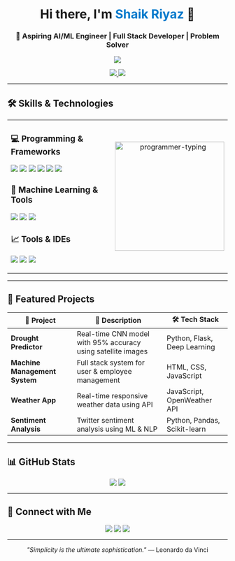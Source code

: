 <h1 align="center">Hi there, I'm <span style="color:#007ACC">Shaik Riyaz</span> 👋</h1>
<h3 align="center">🚀 Aspiring AI/ML Engineer | Full Stack Developer | Problem Solver</h3>

<p align="center">
  <img src="https://readme-typing-svg.demolab.com?font=Fira+Code&size=22&pause=1000&center=true&vCenter=true&color=0AFFEF&width=435&lines=Passionate+Developer;Machine+Learning+Enthusiast;Full+Stack+Problem+Solver;Lifelong+Learner" />
</p>

<p align="center">
  <a href="https://github.com/riyazshaik52">
    <img src="https://img.shields.io/github/followers/riyazshaik52?label=Follow&style=social" />
  </a>
  <a href="https://linkedin.com/in/riyaz52/">
    <img src="https://img.shields.io/badge/LinkedIn-blue?style=flat-square&logo=linkedin" />
  </a>
</p>

---

## 🛠️ Skills & Technologies

<table>
<tr>
<td>

### 💻 Programming & Frameworks
<p>
  <img src="https://img.shields.io/badge/Python-3670A0?style=for-the-badge&logo=python&logoColor=white" />
  <img src="https://img.shields.io/badge/Django-092E20?style=for-the-badge&logo=django&logoColor=white" />
  <img src="https://img.shields.io/badge/Flask-000000?style=for-the-badge&logo=flask&logoColor=white" />
  <img src="https://img.shields.io/badge/JavaScript-F7DF1E?style=for-the-badge&logo=javascript&logoColor=black" />
  <img src="https://img.shields.io/badge/HTML5-E34F26?style=for-the-badge&logo=html5&logoColor=white" />
  <img src="https://img.shields.io/badge/CSS3-1572B6?style=for-the-badge&logo=css3&logoColor=white" />
</p>

### 🧠 Machine Learning & Tools
<p>
  <img src="https://img.shields.io/badge/TensorFlow-FF6F00?style=for-the-badge&logo=tensorflow&logoColor=white" />
  <img src="https://img.shields.io/badge/scikit--learn-F7931E?style=for-the-badge&logo=scikit-learn&logoColor=white" />
  <img src="https://img.shields.io/badge/Pandas-150458?style=for-the-badge&logo=pandas&logoColor=white" />
</p>

### 📈 Tools & IDEs
<p>
  <img src="https://img.shields.io/badge/VS%20Code-007ACC?style=for-the-badge&logo=visual-studio-code&logoColor=white" />
  <img src="https://img.shields.io/badge/MS%20SQL%20Server-CC2927?style=for-the-badge&logo=microsoft-sql-server&logoColor=white" />
  <img src="https://img.shields.io/badge/GitHub-181717?style=for-the-badge&logo=github&logoColor=white" />
</p>

</td>
<td align="center">
  <img src="[https://media.giphy.com/media/L8K62iTDkzGX6/giphy.gif](https://www.google.com/imgres?q=coding%20programmer%20typing%20gif%20animated&imgurl=https%3A%2F%2Fcdnl.iconscout.com%2Flottie%2Fpremium%2Fthumb%2Fprogrammer-working-on-pc-animation-download-in-lottie-json-gif-static-svg-file-formats--html-logo-c-programming-code-languages-pack-design-development-animations-3262957.gif&imgrefurl=https%3A%2F%2Ficonscout.com%2Flottie-animation%2Fcomputer-programming-3917226&docid=aVa8UGTN_bFNeM&tbnid=ioBZdHnUmWIyQM&vet=12ahUKEwi_lZWF4vqNAxUF4zgGHfZLCMAQM3oECGsQAA..i&w=317&h=420&hcb=2&ved=2ahUKEwi_lZWF4vqNAxUF4zgGHfZLCMAQM3oECGsQAA)" width="250" alt="programmer-typing" />
</td>
</tr>
</table>

---

## 🌟 Featured Projects

| 🧠 Project | 🚀 Description | 🛠️ Tech Stack |
|-----------|----------------|--------------|
| **Drought Predictor** | Real-time CNN model with 95% accuracy using satellite images | Python, Flask, Deep Learning |
| **Machine Management System** | Full stack system for user & employee management | HTML, CSS, JavaScript |
| **Weather App** | Real-time responsive weather data using API | JavaScript, OpenWeather API |
| **Sentiment Analysis** | Twitter sentiment analysis using ML & NLP | Python, Pandas, Scikit-learn |

---

## 📊 GitHub Stats

<p align="center">
  <img src="https://github-readme-stats.vercel.app/api?username=riyazshaik52&show_icons=true&theme=react" />
  <img src="https://github-readme-stats.vercel.app/api/top-langs/?username=riyazshaik52&layout=compact&theme=react" />
</p>

---

## 🔗 Connect with Me

<p align="center">
  <a href="mailto:shaikriyaz1574@gmail.com"><img src="https://img.shields.io/badge/Email-D14836?style=flat-square&logo=gmail&logoColor=white"></a>
  <a href="https://linkedin.com/in/riyaz52/"><img src="https://img.shields.io/badge/LinkedIn-Riyaz-blue?style=flat-square&logo=linkedin"></a>
  <a href="https://github.com/riyazshaik52"><img src="https://img.shields.io/badge/GitHub-riyazshaik52-black?style=flat-square&logo=github"></a>
</p>

---

<p align="center"><i>"Simplicity is the ultimate sophistication."</i> — Leonardo da Vinci</p>
